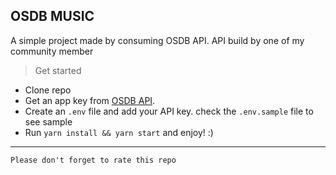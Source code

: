 ## OSDB MUSIC

<p>A simple project made by consuming OSDB API. API build by one of my community member</p>

> Get started

- Clone repo
- Get an app key from [OSDB API](https://osdbapi.com/).
- Create an `.env` file and add your API key. check the `.env.sample` file to see sample
- Run `yarn install && yarn start` and enjoy! :)

---

`Please don't forget to rate this repo`
